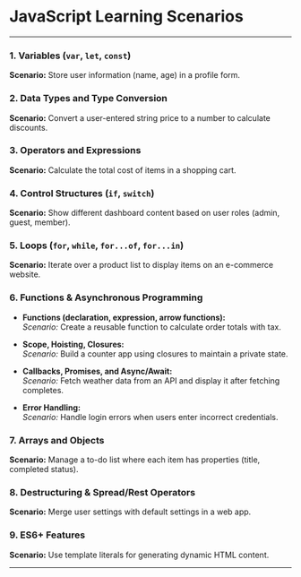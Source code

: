 # JavaScript Learning Scenarios

---



### 1. Variables (`var`, `let`, `const`)

**Scenario:** Store user information (name, age) in a profile form.

### 2. Data Types and Type Conversion

**Scenario:** Convert a user-entered string price to a number to calculate discounts.

### 3. Operators and Expressions

**Scenario:** Calculate the total cost of items in a shopping cart.

### 4. Control Structures (`if`, `switch`)

**Scenario:** Show different dashboard content based on user roles (admin, guest, member).

### 5. Loops (`for`, `while`, `for...of`, `for...in`)

**Scenario:** Iterate over a product list to display items on an e-commerce website.

### 6. Functions & Asynchronous Programming

- **Functions (declaration, expression, arrow functions):**  
  _Scenario:_ Create a reusable function to calculate order totals with tax.

- **Scope, Hoisting, Closures:**  
  _Scenario:_ Build a counter app using closures to maintain a private state.

- **Callbacks, Promises, and Async/Await:**  
  _Scenario:_ Fetch weather data from an API and display it after fetching completes.

- **Error Handling:**  
  _Scenario:_ Handle login errors when users enter incorrect credentials.

### 7. Arrays and Objects

**Scenario:** Manage a to-do list where each item has properties (title, completed status).

### 8. Destructuring & Spread/Rest Operators

**Scenario:** Merge user settings with default settings in a web app.

### 9. ES6+ Features

**Scenario:** Use template literals for generating dynamic HTML content.

---

